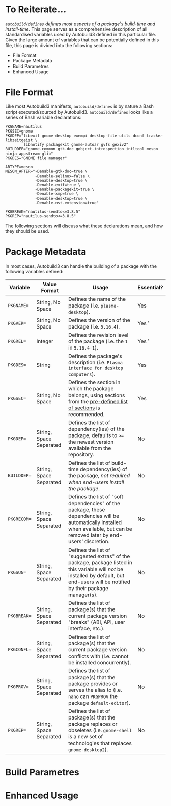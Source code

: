 <!-- TITLE: autobuild/defines -->
<!-- SUBTITLE: Autobuild3's Core Manifest -->

# To Reiterate...

*`autobuild/defines` defines most aspects of a package's build-time and install-time.* This page serves as a comprehensive description of all standardised variables used by Autobuild3 defined in this particular file. Given the large amount of variables that can be potentially defined in this file, this page is divided into the following sections:

- File Format
- Package Metadata
- Build Parametres
- Enhanced Usage

# File Format

Like most Autobuild3 manifests, `autobuild/defines` is by nature a Bash script executed/sourced by Autobuild3. `autobuild/defines` looks like a series of Bash variable declarations:

```
PKGNAME=nautilus
PKGSEC=gnome
PKGDEP="libexif gnome-desktop exempi desktop-file-utils dconf tracker libzeitgeist \
        libnotify packagekit gnome-autoar gvfs gexiv2"
BUILDDEP="gnome-common gtk-doc gobject-introspection intltool meson ninja appstream-glib"
PKGDES="GNOME file manager"

ABTYPE=meson
MESON_AFTER="-Denable-gtk-doc=true \
             -Denable-selinux=false \
             -Denable-desktop=true \
             -Denable-exif=true \
             -Denable-packagekit=true \
             -Denable-xmp=true \
             -Denable-desktop=true \
             -Denable-nst-extension=true"

PKGBREAK="nautilus-sendto<=3.8.5"
PKGREP="nautilus-sendto<=3.8.5"
```

The following sections will discuss what these declarations mean, and how they should be used.

# Package Metadata

In most cases, Autobuild3 can handle the building of a package with the following variables defined:

| Variable | Value Format | Usage | Essential? |
|--------------|----------------------|----------------|--------------|
| `PKGNAME=` | String, No Space | Defines the name of the package (i.e. `plasma-desktop`). | Yes |
| `PKGVER=` | String, No Space | Defines the version of the package (i.e. `5.16.4`). | Yes ¹ |
| `PKGREL=` | Integer | Defines the revision level of the package (i.e. the `1` in `5.16.4-1`). | Yes ¹ |
| `PKGDES=` | String | Defines the package's description (i.e. `Plasma interface for desktop computers`). | Yes |
| `PKGSEC=` | String, No Space | Defines the section in which the package belongs, using sections from the [pre-defined list of sections](https://github.com/AOSC-Dev/autobuild3/blob/master/sets/section) is recommended. | Yes |
| `PKGDEP=` | String, Space Separated | Defines the list of dependency(ies) of the package, defaults to `>=` the newest version available from the repository. | No |
| `BUILDDEP=` | String, Space Separated | Defines the list of build-time dependency(ies) of the package, *not required when end-users install the package*. | No |
| `PKGRECOM=` | String, Space Separated | Defines the list of "soft dependencies" of the package, these dependencies will be automatically installed when available, but can be removed later by end-users' discretion. | No |
| `PKGSUG=` | String, Space Separated | Defines the list of "suggested extras" of the package, package listed in this variable will *not* be installed by default, but end-users will be notified by their package manager(s). | No |
| `PKGBREAK=` | String, Space Separated | Defines the list of package(s) that the current package version "breaks" (ABI, API, user interface, etc.). | No |
| `PKGCONFL=` | String, Space Separated | Defines the list of package(s) that the current package version conflicts with (i.e. cannot be installed concurrently). | No |
| `PKGPROV=` | String, Space Separated | Defines the list of package(s) that the package provides or serves the alias to (i.e. `nano` can `PKGPROV` the package `default-editor`). | No |
| `PKGREP=` | String, Space Separated | Defines the list of package(s) that the package replaces or obseletes (i.e. `gnome-shell` is a new set of technologies that replaces `gnome-desktop2`). | No |

# Build Parametres

# Enhanced Usage